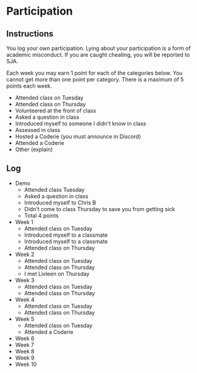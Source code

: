 Participation
=============

## Instructions ##

You log your own participation. Lying about your participation is a form of
academic misconduct. If you are caught cheating, you will be reported to SJA.

Each week you may earn 1 point for each of the categories below. You cannot get
more than one point per category. There is a maximum of 5 points each week.

+ Attended class on Tuesday
+ Attended class on Thursday
+ Volunteered at the front of class
+ Asked a question in class
+ Introduced myself to someone I didn't know in class
+ Assessed in class
+ Hosted a Coderie (you must announce in Discord)
+ Attended a Coderie
+ Other (explain)

## Log ##

- Demo
	+ Attended class Tuesday
	+ Asked a question in class
	+ Introduced myself to Chris B
	+ Didn't come to class Thursday to save you from getting sick
	+ Total 4 points
- Week 1
	+ Attended class on Tuesday
	+ Introduced myself to a classmate
	+ Introduced myself to a classmate
	+ Attended class on Thursday
- Week 2
	+ Attended class on Tuesday
	+ Attended class on Thursday
	+ I met Livleen on Thursday
- Week 3
	+ Attended class on Tuesday
	+ Attended class on Thursday
- Week 4
	+ Attended class on Tuesday
	+ Attended class on Thursday
- Week 5
	+ Attended class on Tuesday
	+ Attended a Coderie
- Week 6
- Week 7
- Week 8
- Week 9
- Week 10
